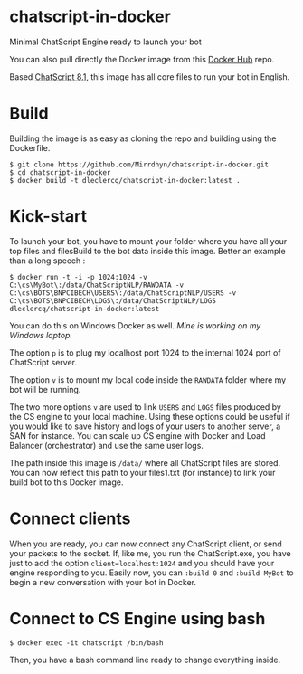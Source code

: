 # chatscript-in-docker
Minimal ChatScript Engine ready to launch your bot

You can also pull directly the Docker image from this [Docker Hub](https://hub.docker.com/r/dleclercq/chatscript-in-docker/) repo.

Based [ChatScript 8.1](https://github.com/chatscriptnlp/ChatScriptNLP), this image has all core files to run your bot in English.

# Build

Building the image is as easy as cloning the repo and building using the Dockerfile.

```
$ git clone https://github.com/Mirrdhyn/chatscript-in-docker.git
$ cd chatscript-in-docker
$ docker build -t dleclercq/chatscript-in-docker:latest .
```

# Kick-start

To launch your bot, you have to mount your folder where you have all your top files and filesBuild to the bot data inside this image.
Better an example than a long speech :

```$ docker run -t -i -p 1024:1024 -v C:\cs\MyBot\:/data/ChatScriptNLP/RAWDATA -v C:\cs\BOTS\BNPCIBECH\USERS\:/data/ChatScriptNLP/USERS -v C:\cs\BOTS\BNPCIBECH\LOGS\:/data/ChatScriptNLP/LOGS dleclercq/chatscript-in-docker:latest```

You can do this on Windows Docker as well. _Mine is working on my Windows laptop._

The option `p` is to plug my localhost port 1024 to the internal 1024 port of ChatScript server.

The option `v` is to mount my local code inside the `RAWDATA` folder where my bot will be running.

The two more options `v` are used to link `USERS` and `LOGS` files produced by the CS engine to your local machine. Using these options could be useful if you would like to save history and logs of your users to another server, a SAN for instance. You can scale up CS engine with Docker and Load Balancer (orchestrator) and use the same user logs.

The path inside this image is `/data/` where all ChatScript files are stored. You can now reflect this path to your files1.txt (for instance) to link your build bot to this Docker image.

# Connect clients

When you are ready, you can now connect any ChatScript client, or send your packets to the socket. If, like me, you run the ChatScript.exe, you have just to add the option `client=localhost:1024` and you should have your engine responding to you.
Easily now, you can `:build 0` and `:build MyBot` to begin a new conversation with your bot in Docker.

# Connect to CS Engine using bash

```$ docker exec -it chatscript /bin/bash```

Then, you have a bash command line ready to change everything inside.